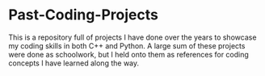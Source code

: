 # Past-Coding-Projects
This is a repository full of projects I have done over the years to showcase my coding skills in both C++ and Python. A large sum of these projects were done as schoolwork, but I held onto them as references for coding concepts I have learned along the way. 
